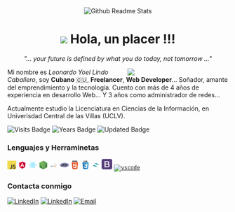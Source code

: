 <p align="center">
 <img width="100px" src="https://res.cloudinary.com/anuraghazra/image/upload/v1594908242/logo_ccswme.svg" align="center" alt="Github Readme Stats" />
 <h1 align="center"><img src='https://media.giphy.com/media/hvRJCLFzcasrR4ia7z/giphy.gif' width='25px'> Hola, un placer !!!</h1>
</p>
<p align="center"><i>"... your future is defined by what you do today, not tomorrow ..."</i></p>
<img align='right' src="https://media.giphy.com/media/hqU2KkjW5bE2v2Z7Q2/giphy.gif" width="230">

Mi nombre es *Leonardo Yoel Lindo Caballero*, soy **Cubano** 🇨🇺, **Freelancer**, **Web Developer**... Soñador, amante del emprendimiento y la tecnología. Cuento con más de 4 años de experiencia en desarrollo Web... Y 3 años como administrador de redes...

Actualmente estudio la Licenciatura en Ciencias de la Información, en Univerisdad Central de las Villas (UCLV).

![Visits Badge](https://badges.pufler.dev/visits/LeonardoYoel/LeonardoYoel?) ![Years Badge](https://badges.pufler.dev/years/LeonardoYoel) ![Updated Badge](https://badges.pufler.dev/updated/LeonardoYoel/LeonardoYoel)

### Lenguajes y Herraminetas
[<code><img height="20" src="https://raw.githubusercontent.com/github/explore/80688e429a7d4ef2fca1e82350fe8e3517d3494d/topics/javascript/javascript.png"></code>](https://jquery.com/) <code><img height="20" src="https://raw.githubusercontent.com/github/explore/80688e429a7d4ef2fca1e82350fe8e3517d3494d/topics/angular/angular.png"></code> <code><img height="20" src="https://raw.githubusercontent.com/github/explore/80688e429a7d4ef2fca1e82350fe8e3517d3494d/topics/react/react.png"></code> <code><img height="20" src="https://raw.githubusercontent.com/github/explore/80688e429a7d4ef2fca1e82350fe8e3517d3494d/topics/nodejs/nodejs.png"></code> <code><img height="20" src="https://raw.githubusercontent.com/github/explore/80688e429a7d4ef2fca1e82350fe8e3517d3494d/topics/mysql/mysql.png"></code> [<code><img height="20" src="https://raw.githubusercontent.com/github/explore/80688e429a7d4ef2fca1e82350fe8e3517d3494d/topics/php/php.png"></code>](https://php.net/)   <code><img height="20" src="https://raw.githubusercontent.com/github/explore/80688e429a7d4ef2fca1e82350fe8e3517d3494d/topics/html/html.png"></code>  <code><img height="20" src="https://raw.githubusercontent.com/github/explore/80688e429a7d4ef2fca1e82350fe8e3517d3494d/topics/css/css.png"></code>  <code><img height="20" src="https://raw.githubusercontent.com/github/explore/80688e429a7d4ef2fca1e82350fe8e3517d3494d/topics/tailwind/tailwind.png"></code> [<code><img src="https://raw.githubusercontent.com/github/explore/80688e429a7d4ef2fca1e82350fe8e3517d3494d/topics/bootstrap/bootstrap.png" alt="Bootstrap" width="24"></code>](https://getbootstrap.com/) [<code><img src="https://upload.wikimedia.org/wikipedia/commons/thumb/2/2d/Visual_Studio_Code_1.18_icon.svg/1200px-Visual_Studio_Code_1.18_icon.svg.png" alt="vscode" width="18"></code>](https://code.visualstudio.com/)


###  Contacta conmigo
[<img alt="LinkedIn" src="https://img.shields.io/badge/Telegram-@L30_YLC-green?style=flat&logo=telegram">](https://t.me/l30_ylc) [<img alt="LinkedIn" src="https://img.shields.io/badge/LinkedIn-@LYLC-green?style=flat&logo=linkedin">](https://cu.linkedin.com/in/lylc) [<img alt="Email" src="https://img.shields.io/badge/Email-leonardo.yoel@gmail.com-green?style=flat&logo=gmail">](mailto:leonardo.yoel@gmail.com)

